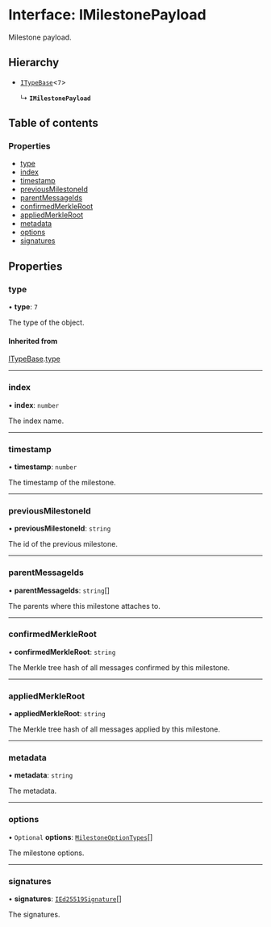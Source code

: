 # Interface: IMilestonePayload

Milestone payload.

## Hierarchy

- [`ITypeBase`](ITypeBase.md)<``7``\>

  ↳ **`IMilestonePayload`**

## Table of contents

### Properties

- [type](IMilestonePayload.md#type)
- [index](IMilestonePayload.md#index)
- [timestamp](IMilestonePayload.md#timestamp)
- [previousMilestoneId](IMilestonePayload.md#previousmilestoneid)
- [parentMessageIds](IMilestonePayload.md#parentmessageids)
- [confirmedMerkleRoot](IMilestonePayload.md#confirmedmerkleroot)
- [appliedMerkleRoot](IMilestonePayload.md#appliedmerkleroot)
- [metadata](IMilestonePayload.md#metadata)
- [options](IMilestonePayload.md#options)
- [signatures](IMilestonePayload.md#signatures)

## Properties

### type

• **type**: ``7``

The type of the object.

#### Inherited from

[ITypeBase](ITypeBase.md).[type](ITypeBase.md#type)

___

### index

• **index**: `number`

The index name.

___

### timestamp

• **timestamp**: `number`

The timestamp of the milestone.

___

### previousMilestoneId

• **previousMilestoneId**: `string`

The id of the previous milestone.

___

### parentMessageIds

• **parentMessageIds**: `string`[]

The parents where this milestone attaches to.

___

### confirmedMerkleRoot

• **confirmedMerkleRoot**: `string`

The Merkle tree hash of all messages confirmed by this milestone.

___

### appliedMerkleRoot

• **appliedMerkleRoot**: `string`

The Merkle tree hash of all messages applied by this milestone.

___

### metadata

• **metadata**: `string`

The metadata.

___

### options

• `Optional` **options**: [`MilestoneOptionTypes`](../api.md#milestoneoptiontypes)[]

The milestone options.

___

### signatures

• **signatures**: [`IEd25519Signature`](IEd25519Signature.md)[]

The signatures.
